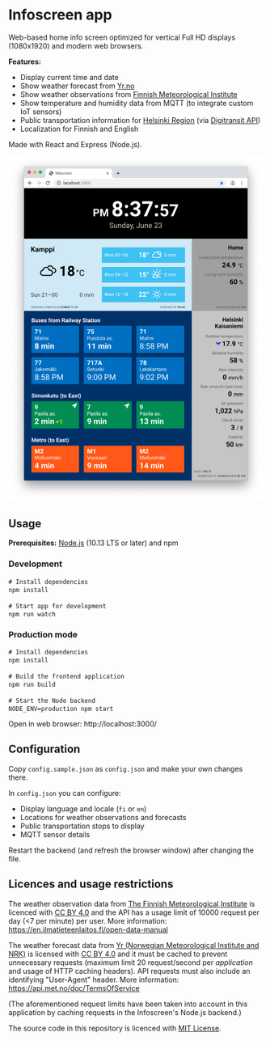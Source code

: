# Infoscreen app

Web-based home info screen optimized for vertical Full HD displays (1080x1920) and modern web browsers.

**Features:**

- Display current time and date
- Show weather forecast from [Yr.no](https://www.yr.no/en)
- Show weather observations from [Finnish Meteorological Institute](https://en.ilmatieteenlaitos.fi/open-data)
- Show temperature and humidity data from MQTT (to integrate custom IoT sensors)
- Public transportation information for [Helsinki Region](https://www.hsl.fi/en) (via [Digitransit API](https://digitransit.fi/en/))
- Localization for Finnish and English

Made with React and Express (Node.js).

![Screenshot](https://github.com/petterin/infoscreen/blob/master/resources/screenshot.png)

## Usage

**Prerequisites:** [Node.js](https://nodejs.org/) (10.13 LTS or later) and npm

### Development

    # Install dependencies
    npm install

    # Start app for development
    npm run watch

### Production mode

    # Install dependencies
    npm install

    # Build the frontend application
    npm run build

    # Start the Node backend
    NODE_ENV=production npm start

Open in web browser: http://localhost:3000/

## Configuration

Copy `config.sample.json` as `config.json` and make your own changes there.

In `config.json` you can configure:

- Display language and locale (`fi` or `en`)
- Locations for weather observations and forecasts
- Public transportation stops to display
- MQTT sensor details

Restart the backend (and refresh the browser window) after changing the file.

## Licences and usage restrictions

The weather observation data from [The Finnish Meteorological Institute](https://en.ilmatieteenlaitos.fi/) is licenced with [CC BY 4.0](https://en.ilmatieteenlaitos.fi/open-data-licence) and the API has a usage limit of 10000 request per day (<7 per minute) per user. More information: https://en.ilmatieteenlaitos.fi/open-data-manual

The weather forecast data from [Yr (Norwegian Meteorological Institute and NRK)](https://developer.yr.no/) is licensed with [CC BY 4.0](https://api.met.no/doc/License) and it must be cached to prevent unnecessary requests (maximum limit 20 request/second per _application_ and usage of HTTP caching headers). API requests must also include an identifying "User-Agent" header. More information: https://api.met.no/doc/TermsOfService

(The aforementioned request limits have been taken into account in this application by caching requests in the Infoscreen's Node.js backend.)

The source code in this repository is licenced with [MIT License](LICENSE).
